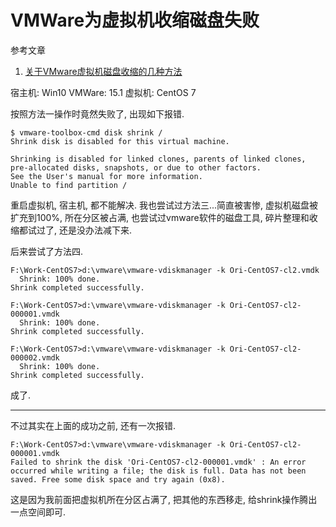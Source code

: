 # VMWare为虚拟机收缩磁盘失败

参考文章

1. [关于VMware虚拟机磁盘收缩的几种方法](https://www.cnblogs.com/5201351/p/4290401.html)

宿主机: Win10
VMWare: 15.1
虚拟机: CentOS 7

按照方法一操作时竟然失败了, 出现如下报错.

```
$ vmware-toolbox-cmd disk shrink /
Shrink disk is disabled for this virtual machine.

Shrinking is disabled for linked clones, parents of linked clones, 
pre-allocated disks, snapshots, or due to other factors. 
See the User's manual for more information.
Unable to find partition /
```

重启虚拟机, 宿主机, 都不能解决. 我也尝试过方法三...简直被害惨, 虚拟机磁盘被扩充到100%, 所在分区被占满, 也尝试过vmware软件的磁盘工具, 碎片整理和收缩都试过了, 还是没办法减下来.

后来尝试了方法四.

```
F:\Work-CentOS7>d:\vmware\vmware-vdiskmanager -k Ori-CentOS7-cl2.vmdk
  Shrink: 100% done.
Shrink completed successfully.

F:\Work-CentOS7>d:\vmware\vmware-vdiskmanager -k Ori-CentOS7-cl2-000001.vmdk
  Shrink: 100% done.
Shrink completed successfully.

F:\Work-CentOS7>d:\vmware\vmware-vdiskmanager -k Ori-CentOS7-cl2-000002.vmdk
  Shrink: 100% done.
Shrink completed successfully.
```

成了.

------

不过其实在上面的成功之前, 还有一次报错.

```
F:\Work-CentOS7>d:\vmware\vmware-vdiskmanager -k Ori-CentOS7-cl2-000001.vmdk
Failed to shrink the disk 'Ori-CentOS7-cl2-000001.vmdk' : An error occurred while writing a file; the disk is full. Data has not been saved. Free some disk space and try again (0x8).
```

这是因为我前面把虚拟机所在分区占满了, 把其他的东西移走, 给shrink操作腾出一点空间即可.

